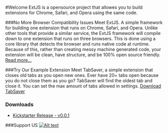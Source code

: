 #Welcome
ExtJS is a opensource project that allowes you to build extensions for Chrome, Safari, and Opera using the same code.

###No More Browser Compatibility Issues
Meet ExtJS. A simple framework for building one extension that runs on Chrome, Safari, and Opera. Unlike other tools that provide a similar service, the ExtJS framework will compile down to one extension that runs on three browsers. This is done using a core library that detects the browser and runs native code at runtime. Because of this, rather than creating messy machine generated code, your extension will be clean, have structure, and be 100% open source friendly. [Read more...](documentation/understanding-extjs)

###Try Our Example Extension
Meet TabSaver, a simple extension that closes old tabs as you open new ones. Ever have 20+ tabs open because you do not close them as you go? TabSaver will find the oldest tab and close it. You can set the max amount of tabs allowed in settings. [Download TabSaver](http://code.ext-js.org/example-extensions/tab-saver.safariextension.zip)

### Downloads
* [Kickstarter Release - v0.0.1](https://github.com/Christianjuth/ExtJS/archive/v0.0.1.zip)

###Support US
[![Alt text](http://www.soulcakecreative.com/wp-content/uploads/2013/10/kickstarter_button_02.png)](https://www.kickstarter.com/projects/christianjuth/extjs-the-browser-extension-javascript-framework)
